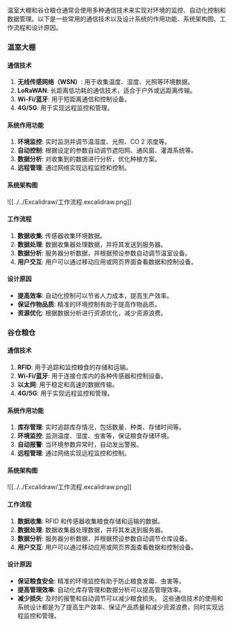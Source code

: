 温室大棚和谷仓粮仓通常会使用多种通信技术来实现对环境的监控、自动化控制和数据管理。以下是一些常用的通信技术以及设计系统的作用功能、系统架构图、工作流程和设计原因。
### 温室大棚
#### 通信技术
1. **无线传感网络（WSN）**: 用于收集温度、湿度、光照等环境数据。
2. **LoRaWAN**: 长距离低功耗的通信技术，适合于户外或远距离传输。
3. **Wi-Fi/蓝牙**: 用于短距离通信和控制设备。
4. **4G/5G**: 用于实现远程监控和管理。
#### 系统作用功能
1. **环境监控**: 实时监测并调节温湿度、光照、CO 2 浓度等。
2. **自动控制**: 根据设定的参数自动调节遮阳网、通风窗、灌溉系统等。
3. **数据分析**: 对收集到的数据进行分析，优化种植方案。
4. **远程管理**: 通过网络实现远程监控和控制。
#### 系统架构图
![[../../Excalidraw/工作流程.excalidraw.png]]
#### 工作流程
1. **数据收集**: 传感器收集环境数据。
2. **数据处理**: 数据收集器处理数据，并将其发送到服务器。
3. **数据分析**: 服务器分析数据，并根据预设参数自动调节温室设备。
4. **用户交互**: 用户可以通过移动应用或网页界面查看数据和控制设备。
#### 设计原因
- **提高效率**: 自动化控制可以节省人力成本，提高生产效率。
- **保证作物品质**: 精准的环境控制有助于提高作物品质。
- **资源优化**: 根据数据分析进行资源优化，减少资源浪费。
### 谷仓粮仓
#### 通信技术
1. **RFID**: 用于追踪和监控粮食的存储和运输。
2. **Wi-Fi/蓝牙**: 用于连接仓库内的各种传感器和控制设备。
3. **以太网**: 用于稳定和高速的数据传输。
4. **4G/5G**: 用于实现远程监控和管理。
#### 系统作用功能
1. **库存管理**: 实时追踪库存情况，包括数量、种类、存储时间等。
2. **环境监控**: 监测温度、湿度、虫害等，保证粮食存储环境。
3. **自动报警**: 当环境参数异常时，自动发出警报。
4. **远程管理**: 通过网络实现远程监控和控制。
#### 系统架构图
![[../../Excalidraw/工作流程.excalidraw.png]]
#### 工作流程
1. **数据收集**: RFID 和传感器收集粮食存储和运输的数据。
2. **数据处理**: 数据收集器处理数据，并将其发送到服务器。
3. **数据分析**: 服务器分析数据，并根据预设参数自动调节仓库设备。
4. **用户交互**: 用户可以通过移动应用或网页界面查看数据和控制设备。
#### 设计原因
- **保证粮食安全**: 精准的环境监控有助于防止粮食发霉、虫害等。
- **提高管理效率**: 自动化库存管理和数据分析可以提高管理效率。
- **减少损失**: 及时的报警和自动调节可以减少粮食损失。
这些通信技术的使用和系统设计都是为了提高生产效率、保证产品质量和减少资源浪费，同时实现远程监控和管理。
